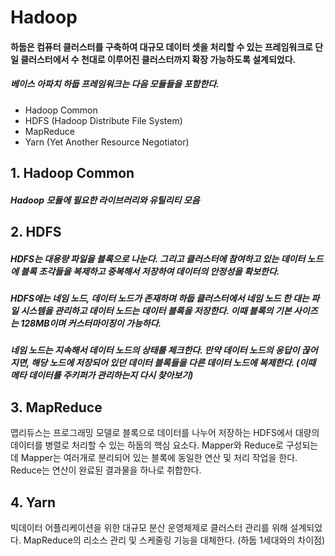 # Hadoop
#### 하둡은 컴퓨터 클러스터를 구축하여 대규모 데이터 셋을 처리할 수 있는 프레임워크로 단일 클러스터에서 수 천대로 이루어진 클러스터까지 확장 가능하도록 설계되었다.
##### 베이스 아파치 하둡 프레임워크는 다음 모듈들을 포함한다.
- Hadoop Common
- HDFS (Hadoop Distribute File System)
- MapReduce
- Yarn (Yet Another Resource Negotiator)

## 1. Hadoop Common
##### Hadoop 모듈에 필요한 라이브러리와 유틸리티 모음

## 2. HDFS
##### HDFS는 대용량 파일을 블록으로 나눈다. 그리고 클러스터에 참여하고 있는 데이터 노드에 블록 조각들을 복제하고 중복해서 저장하여 데이터의 안정성을 확보한다. 
##### HDFS에는 네임 노드, 데이터 노드가 존재하며 하둡 클러스터에서 네임 노드 한 대는 파일 시스템을 관리하고 데이터 노드는 데이터 블록을 저장한다. 이때 블록의 기본 사이즈는 128MB이며 커스터마이징이 가능하다. 
##### 네임 노드는 지속해서 데이터 노드의 상태를 체크한다. 만약 데이터 노드의 응답이 끊어지면, 해당 노드에 저장되어 있던 데이터 블록들을 다른 데이터 노드에 복제한다. (이때 메타 데이터를 주키퍼가 관리하는지 다시 찾아보기)

## 3. MapReduce
맵리듀스는 프로그래밍 모델로 블록으로 데이터를 나누어 저장하는 HDFS에서 대량의 데이터를 병렬로 처리할 수 있는 하둡의 핵심 요소다. Mapper와 Reduce로 구성되는데 Mapper는 여러개로 분리되어 있는 블록에 동일한 연산 및 처리 작업을 한다. Reduce는 연산이 완료된 결과물을 하나로 취합한다. 

## 4. Yarn
빅데이터 어플리케이션을 위한 대규모 분산 운영체제로 클러스터 관리를 위해 설계되었다. MapReduce의 리소스 관리 및 스케줄링 기능을 대체한다. (하둡 1세대와의 차이점)
